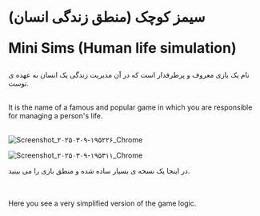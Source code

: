 <h1>
سیمز کوچک (منطق زندگی انسان)
  
<br>

Mini Sims (Human life simulation)
</h1>

نام یک بازی معروف و پرطرفدار است که در آن مدیریت زندگی یک انسان به عهده ی توست. 
<br><br>

It is the name of a famous and popular game in which you are responsible for managing a person's life.
<br><br>

![Screenshot_۲۰۲۵۰۳۰۹-۱۹۵۲۲۶_Chrome](https://github.com/user-attachments/assets/d490b8b5-d765-4477-89aa-e1fbb3ae1811)

![Screenshot_۲۰۲۵۰۳۰۹-۱۹۵۳۱۱_Chrome](https://github.com/user-attachments/assets/bca10e58-1cb7-4d40-b90d-f2590c689df9)


در اینجا یک نسخه ی بسیار ساده شده و منطق بازی را می بینید.

<br><br>
Here you see a very simplified version of the game logic.
<br><br>

